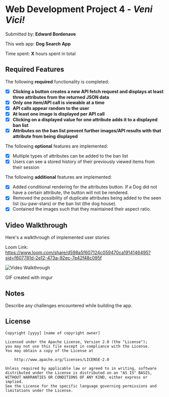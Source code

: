 # Web Development Project 4 - *Veni Vici!*

Submitted by: **Edward Bordenave**

This web app: **Dog Search App**

Time spent: **X** hours spent in total

## Required Features

The following **required** functionality is completed:

- [x] **Clicking a button creates a new API fetch request and displays at least three attributes from the returned JSON data**
- [x] **Only one item/API call is viewable at a time**
- [x] **API calls appear random to the user**
- [x] **At least one image is displayed per API call**
- [x] **Clicking on a displayed value for one attribute adds it to a displayed ban list**
- [x] **Attributes on the ban list prevent further images/API results with that attribute from being displayed**

The following **optional** features are implemented:

- [x] Multiple types of attributes can be added to the ban list
- [x] Users can see a stored history of their previously viewed items from their session

The following **additional** features are implemented:

* [x] Added conditional rendering for the attributes button. If a Dog did not have a certain attribute, the button will not be rendered.
* [x] Removed the possibility of duplicate attributes being added to the seen list (su-paw-stars) or the ban list (the dog house).
* [x] Contained the images such that they maintained their aspect ratio.

## Video Walkthrough

Here's a walkthrough of implemented user stories:

Loom Link: https://www.loom.com/share/d598a5f607124c059470ca1914146495?sid=f607781d-2e12-473a-92ec-7e42f48c095f

<img src='https://i.imgur.com/HhZ04bY.gif' title='Video Walkthrough' width='' alt='Video Walkthrough' />

<!-- Replace this with whatever GIF tool you used! -->
GIF created with imgur
<!-- Recommended tools:
[Kap](https://getkap.co/) for macOS
[ScreenToGif](https://www.screentogif.com/) for Windows
[peek](https://github.com/phw/peek) for Linux. -->

## Notes

Describe any challenges encountered while building the app.

## License

    Copyright [yyyy] [name of copyright owner]

    Licensed under the Apache License, Version 2.0 (the "License");
    you may not use this file except in compliance with the License.
    You may obtain a copy of the License at

        http://www.apache.org/licenses/LICENSE-2.0

    Unless required by applicable law or agreed to in writing, software
    distributed under the License is distributed on an "AS IS" BASIS,
    WITHOUT WARRANTIES OR CONDITIONS OF ANY KIND, either express or implied.
    See the License for the specific language governing permissions and
    limitations under the License.